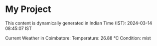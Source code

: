 # My Project

This content is dynamically generated in Indian Time (IST): 2024-03-14 08:45:07 IST


Current Weather in Coimbatore:
Temperature: 26.88 °C
Condition: mist

